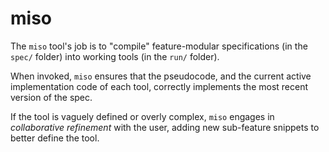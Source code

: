 # miso

The `miso` tool's job is to "compile" feature-modular specifications (in the `spec/` folder) into working tools (in the `run/` folder).

When invoked, `miso` ensures that the pseudocode, and the current active implementation code of each tool, correctly implements the most recent version of the spec.

If the tool is vaguely defined or overly complex, `miso` engages in *collaborative refinement* with the user, adding new sub-feature snippets to better define the tool.